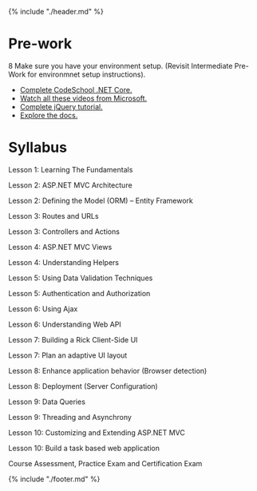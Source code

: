 {% include "./header.md" %}

# Pre-work

8 Make sure you have your environment setup. (Revisit Intermediate Pre-Work for environmnet setup instructions).

* [Complete CodeSchool .NET Core.](https://www.codeschool.com/courses/try-asp-net-core)
* [Watch all these videos from Microsoft.](https://mva.microsoft.com/en-US/training-courses/introduction-to-asp-net-core-1-0-16841?l=yCG2vdE6C_6406218965)
* [Complete jQuery tutorial.](https://www.codecademy.com/learn/jquery)
* [Explore the docs.](https://docs.microsoft.com/en-us/dotnet/articles/core/)

# Syllabus

Lesson 1: Learning The Fundamentals

Lesson 2: ASP.NET MVC Architecture

Lesson 2: Defining the Model (ORM) – Entity Framework

Lesson 3: Routes and URLs

Lesson 3: Controllers and Actions

Lesson 4: ASP.NET MVC Views

Lesson 4: Understanding Helpers

Lesson 5: Using Data Validation Techniques

Lesson 5: Authentication and Authorization

Lesson 6: Using Ajax  

Lesson 6: Understanding Web API

Lesson 7: Building a Rick Client-Side UI

Lesson 7: Plan an adaptive UI layout

Lesson 8: Enhance application behavior (Browser detection)

Lesson 8: Deployment (Server Configuration)

Lesson 9: Data Queries

Lesson 9: Threading and Asynchrony

Lesson 10: Customizing and Extending ASP.NET MVC

Lesson 10: Build a task based web application

Course Assessment, Practice Exam and Certification Exam

{% include "./footer.md" %}
